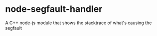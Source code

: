 # node-segfault-handler
A C++ node-js module that shows the stacktrace of what's causing the segfault

